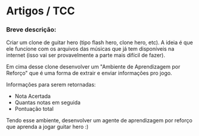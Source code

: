 # Artigos / TCC

### Breve descrição:

Criar um clone de guitar hero (tipo flash hero, clone hero, etc). A ideia é que ele funcione com os arquivos das músicas que já tem disponíveis na internet (isso vai ser provavelmente a parte mais difícil de fazer). 

Em cima desse clone desenvolver um "Ambiente de Aprendizagem por Reforço" que é uma forma de extrair e enviar informações pro jogo.

Informações para serem retornadas:


+ Nota Acertada
+ Quantas notas em seguida
+ Pontuação total

Tendo esse ambiente, desenvolver um agente de aprendizagem por reforço que aprenda a jogar guitar hero :)